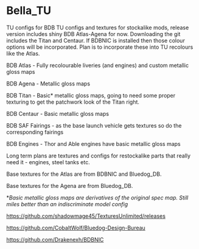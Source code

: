 # Bella_TU
TU configs for BDB
TU configs and textures for stockalike mods, release version includes shiny BDB Atlas-Agena for now. Downloading the git includes the Titan and Centaur. If BDBNIC is installed then those colour options will be incorporated. Plan is to incorporate these into TU recolours like the Atlas.


BDB Atlas - Fully recolourable liveries (and engines) and custom metallic gloss maps

BDB Agena - Metallic gloss maps

BDB Titan - Basic* metallic gloss maps, going to need some proper texturing to get the patchwork look of the Titan right.

BDB Centaur - Basic metallic gloss maps

BDB SAF Fairings - as the base launch vehicle gets textures so do the corresponding fairings

BDB Engines - Thor and Able engines have basic metallic gloss maps


Long term plans are textures and configs for restockalike parts that really need it - engines, steel tanks etc.

Base textures for the Atlas are from BDBNIC and Bluedog_DB.

Base textures for the Agena are from Bluedog_DB.

**Basic metallic gloss maps are derivatives of the original spec map. Still miles better than an indiscriminate model config*


https://github.com/shadowmage45/TexturesUnlimited/releases

https://github.com/CobaltWolf/Bluedog-Design-Bureau

https://github.com/Drakenexh/BDBNIC